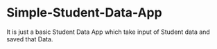# Simple-Student-Data-App
It is just a basic Student Data App which take input of Student data and saved that Data.
